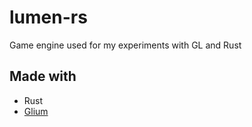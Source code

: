 # lumen-rs
Game engine used for my experiments with GL and Rust

## Made with
* Rust
* [Glium](https://github.com/glium/glium)
